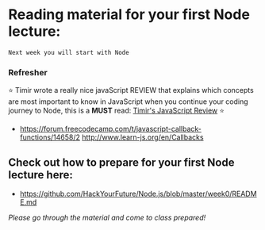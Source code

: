# Reading material for your first Node lecture:

```
Next week you will start with Node
```

### Refresher
:star: Timir wrote a really nice javaScript REVIEW that explains which concepts are most important to know in JavaScript when you continue your coding journey to Node, this is a __MUST__ read: [Timir's JavaScript Review](./../../../../fundamentals/blob/master/fundamentals/javascript_review.md) :star:

- https://forum.freecodecamp.com/t/javascript-callback-functions/14658/2
http://www.learn-js.org/en/Callbacks

## Check out how to prepare for your first Node lecture here:

- https://github.com/HackYourFuture/Node.js/blob/master/week0/README.md

_Please go through the material and come to class prepared!_





